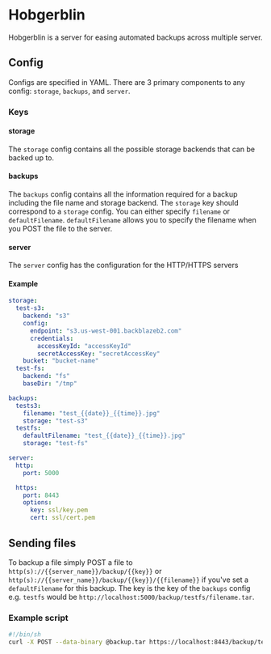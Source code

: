 # Hobgerblin

Hobgerblin is a server for easing automated backups across multiple server.

## Config

Configs are specified in YAML. There are 3 primary components to any config: `storage`, `backups`, and `server`.

### Keys

#### storage

The `storage` config contains all the possible storage backends that can be backed up to.

#### backups

The `backups` config contains all the information required for a backup including the file name and storage backend. The `storage` key should correspond to a `storage` config. You can either specify `filename` or `defaultFilename`. `defaultFilename` allows you to specify the filename when you POST the file to the server.

#### server

The `server` config has the configuration for the HTTP/HTTPS servers

#### Example

```yaml
storage:
  test-s3:
    backend: "s3"
    config:
      endpoint: "s3.us-west-001.backblazeb2.com"
      credentials:
        accessKeyId: "accessKeyId"
        secretAccessKey: "secretAccessKey"
    bucket: "bucket-name"
  test-fs:
    backend: "fs"
    baseDir: "/tmp"

backups:
  tests3:
    filename: "test_{{date}}_{{time}}.jpg"
    storage: "test-s3"
  testfs:
    defaultFilename: "test_{{date}}_{{time}}.jpg"
    storage: "test-fs"

server:
  http:
    port: 5000

  https:
    port: 8443
    options:
      key: ssl/key.pem
      cert: ssl/cert.pem
```

## Sending files

To backup a file simply POST a file to `http(s)://{{server_name}}/backup/{{key}}` or `http(s)://{{server_name}}/backup/{{key}}/{{filename}}` if you've set a `defaultFilename` for this backup. The key is the key of the `backups` config e.g. `testfs` would be `http://localhost:5000/backup/testfs/filename.tar`.

### Example script

```sh
#!/bin/sh
curl -X POST --data-binary @backup.tar https://localhost:8443/backup/testfs/backup.tar
```
